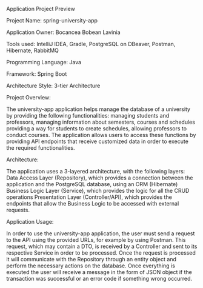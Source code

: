 Application Project Preview

Project Name: spring-university-app

Application Owner: Bocancea Bobean Lavinia

Tools used: IntelliJ IDEA, Gradle, PostgreSQL on DBeaver, Postman, Hibernate, RabbitMQ

Programming Language: Java

Framework: Spring Boot

Architecture Style: 3-tier Architecture

Project Overview:

The university-app application helps manage the database of a university by providing the following functionalities: managing students and professors, managing information about semesters, courses and schedules providing a way for students to create schedules, allowing professors to conduct courses. The application allows users to access these functions by providing API endpoints that receive customized data in order to execute the required functionalities.

Architecture:

The application uses a 3-layered architecture, with the following layers:
Data Access Layer (Repository), which provides a connection between the application and the PostgreSQL database, using an ORM (Hibernate) Business Logic Layer (Service), which provides the logic for all the CRUD operations Presentation Layer (Controller/API), which provides the endpoints that allow the Business Logic to be accessed with external requests.

Application Usage:

In order to use the university-app application, the user must send a request to the API using the provided URLs, for example by using Postman. This request, which may contain a DTO, is received by a Controller and sent to its respective Service in order to be processed. Once the request is processed it will communicate with the Repository through an entity object and perform the necessary actions on the database. Once everything is executed the user will receive a message in the form of JSON object if the transaction was successful or an error code if something wrong occurred.
